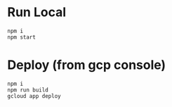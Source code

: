 # Run Local
```
npm i
npm start
```

# Deploy (from gcp console)
```
npm i
npm run build
gcloud app deploy
```